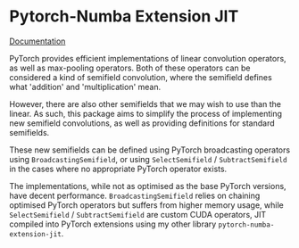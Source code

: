 # Pytorch-Numba Extension JIT

[Documentation](https://p-adema.github.io/quadratic-conv/pytorch-semifield-conv/html/pytorch_semifield_conv/index.html)

PyTorch provides efficient implementations of linear convolution operators, as well
as max-pooling operators. Both of these operators can be considered a kind of
semifield convolution, where the semifield defines what 'addition' and 'multiplication'
mean.

However, there are also other semifields that we may wish to use than the linear.
As such, this package aims to simplify the process of implementing new semifield
convolutions, as well as providing definitions for standard semifields.

These new semifields can be defined using PyTorch broadcasting operators using
`BroadcastingSemifield`, or using `SelectSemifield` / `SubtractSemifield` in the
cases where no appropriate PyTorch operator exists.

The implementations, while not as optimised as the base PyTorch versions,
have decent performance. `BroadcastingSemifield` relies on chaining optimised
PyTorch operators but suffers from higher memory usage, while `SelectSemifield`
/ `SubtractSemifield` are custom CUDA operators, JIT compiled into PyTorch
extensions using my other library `pytorch-numba-extension-jit`.